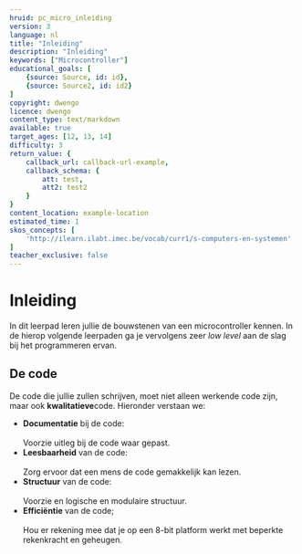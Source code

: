 ```yaml
---
hruid: pc_micro_inleiding
version: 3
language: nl
title: "Inleiding"
description: "Inleiding"
keywords: ["Microcontroller"]
educational_goals: [
    {source: Source, id: id}, 
    {source: Source2, id: id2}
]
copyright: dwengo
licence: dwengo
content_type: text/markdown
available: true
target_ages: [12, 13, 14]
difficulty: 3
return_value: {
    callback_url: callback-url-example,
    callback_schema: {
        att: test,
        att2: test2
    }
}
content_location: example-location
estimated_time: 1
skos_concepts: [
    'http://ilearn.ilabt.imec.be/vocab/curr1/s-computers-en-systemen'
]
teacher_exclusive: false
---
```


# Inleiding
In dit leerpad leren jullie de bouwstenen van een microcontroller kennen. In de hierop volgende leerpaden ga je vervolgens zeer *low level* aan de slag bij het programmeren ervan.

<div class="dwengo-content sideinfo">
    <h2 class="title">De code</h2>
    <div class="content">
        <p>
        De code die jullie zullen schrijven, moet niet alleen werkende code zijn, maar ook <strong>kwalitatieve</strong>code. Hieronder verstaan we:
        </p>
        <p>
            <ul>
                <li><strong>Documentatie</strong> bij de code:<br><br>Voorzie uitleg bij de code waar gepast.</li>
                <li><strong>Leesbaarheid</strong> van de code:<br><br>Zorg ervoor dat een mens de code gemakkelijk kan lezen.</li>
                <li><strong>Structuur</strong> van de code:<br><br>Voorzie en logische en modulaire structuur.</li>
                <li><strong>Efficiëntie</strong> van de code;<br><br>Hou er rekening mee dat je op een 8-bit platform werkt met beperkte rekenkracht en geheugen.</li>
            </ul>
        </p>
    </div>
</div>